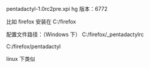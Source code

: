 pentadactyl-1.0rc2pre.xpi
hg 版本：6772



比如 firefox 安装在 C:/firefox

配置文件路径：（Windows 下）
C:/firefox/_pentadactylrc

C:/firefox/pentadactyl

linux 下类似
